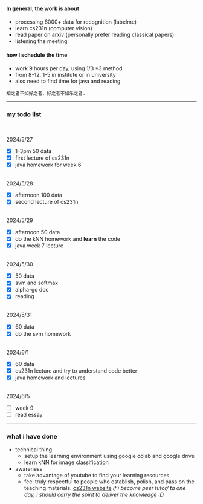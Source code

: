 #### In general, the work is about 
- processing 6000+ data for recognition (labelme)
- learn cs231n (computer vision)
- read paper on arxiv (personally prefer reading classical papers)
- listening the meeting
  
#### how I schedule the time
- work 9 hours per day, using 1/3 *3 method
- from 8-12, 1-5 in institute or in university
- also need to find time for java and reading

```some quotations to sustain my mental wellness
知之者不如好之者，好之者不如乐之者.
```
---

###  my todo list 

<br>

2024/5/27
- [x] 1-3pm 50 data
- [x] first lecture of cs231n
- [x] java homework for week 6
<br>
2024/5/28

- [x] afternoon 100 data
- [x] second lecture of cs231n
<br>
2024/5/29

- [x] afternoon 50 data
- [x] do the kNN homework and **learn** the code
- [x] java week 7 lecture
<br>
2024/5/30

- [x] 50 data
- [x] svm and softmax
- [x] alpha-go doc
- [x] reading
<br>
2024/5/31

- [x] 60 data
- [x] do the svm homework 
<br>
2024/6/1

- [x] 60 data
- [x] cs231n lecture and try to understand code better
- [x] java homework and lectures
<br>
2024/6/5

- [ ] week 9
- [ ] read essay

---

### what i have done
- technical thing 
    - setup the learning environment using google colab and google drive
    - learn kNN for image classification
- awareness
    - take advantage of youtube to find your learning resources 
    - feel truly respectful to people who establish, polish, and pass on the teaching materials. [cs231n website](https://cs231n.stanford.edu/) *if i become peer tutor/ ta one day, i should carry the spirit to deliver the knowledge :D*
